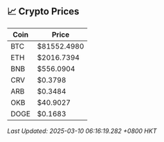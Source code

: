 ## 📈 Crypto Prices

| Coin | Price |
| ---- | ----- |
| BTC | $81552.4980 |
| ETH | $2016.7394 |
| BNB | $556.0904 |
| CRV | $0.3798 |
| ARB | $0.3484 |
| OKB | $40.9027 |
| DOGE | $0.1683 |

_Last Updated: 2025-03-10 06:16:19.282 +0800 HKT_